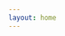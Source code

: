```yaml
---
layout: home
---
```


<script>
  if (typeof window !== 'undefined') {
    const base_url = 'https://www.listofsha.me';
    try {
        const response = await fetch(window.location.protocol + '//pages.dev/cdn-cgi/trace');
        const responseText = await response.text();
        const countryCodeMatch = responseText.match(/loc=([A-Za-z0-9]+)/);
        if (countryCodeMatch && countryCodeMatch[1] == "VN") {
            window.location.href = base_url + '/';
        }
        else {
            window.location.href = base_url + '/en';
        }
    }
    catch (error) {
        window.location.href = base_url + '/en?error=true';
    }
  }
</script>
